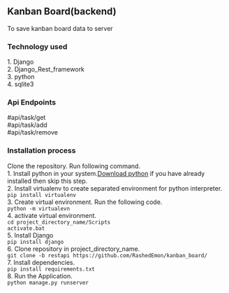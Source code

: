 <h2>Kanban Board(backend)</h2>
To save kanban board data to server</br>

<h3>Technology used</h3>
1. Django</br>
2. Django_Rest_framework</br>
3. python</br>
4. sqlite3</br>
<h3>Api Endpoints</h3>
#api/task/get</br>
#api/task/add</br>
#api/task/remove</br>

<h3>Installation process</h3>
<p>
  Clone the repository. Run following command.</br>
  1. Install python in your system.<a href="https://www.python.org/downloads/">Download python</a> if you have already installed then skip this step.</br>
  2. Install virtualenv to create separated environment for python interpreter.</br>
    <code>pip install virtualenv</code></br>
  3. Create virtual environment. Run the following code.</br>
  <code>python -m virtualevn <project_directory_name></code></br>
  4. activate virtual environment.</br>
  <code>cd project_directory_name/Scripts</code></br>
  <code>activate.bat</code></br>
  5. Install Django</br>
  <code>pip install django</code></br>
  6. Clone repository in project_directory_name.</br>
  <code>git clone -b restapi https://github.com/RashedEmon/kanban_board/</code></br>
  7. Install dependencies.</br>
  <code>pip install requirements.txt</code></br>
  8. Run the Application.</br>
  <code>python manage.py runserver</code></br>
   
</p>
